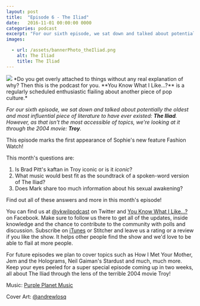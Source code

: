 ```yaml
---
layout: post
title:  "Episode 6 - The Iliad"
date:   2016-11-01 00:00:00 0000
categories: podcast
excerpt: "For our sixth episode, we sat down and talked about potentially the oldest and most influential piece of literature to have ever existed: <strong>The Iliad</strong>"
images:

  - url: /assets/bannerPhoto_theIliad.png
    alt: The Iliad
    title: The Iliad
---
```


<img class="bannerPhoto" src="{{ site.url }}/assets/bannerPhoto_theIliad.png" />
*Do you get overly attached to things without any real explanation of why? Then this is the podcast for you. **You Know What I Like...?** is a regularly scheduled enthusiastic flailing about another piece of pop culture.*

*For our sixth episode, we sat down and talked about potentially the oldest and most influential piece of literature to have ever existed: **The Iliad**. However, as that isn't the most accessible of topics, we're looking at it through the 2004 movie: **Troy**.*

<script src="https://www.buzzsprout.com/58982/436757-episode-6-the-iliad.js?player=small" type="text/javascript" charset="utf-8"></script>

This episode marks the first appearance of Sophie's new feature Fashion Watch!

This month's questions are:   

1.  Is Brad Pitt's kaftan in Troy iconic or is it *iconic*?
2.  What music would best fit as the soundtrack of a spoken-word version of The Iliad?
3.  Does Mark share too much information about his sexual awakening?

Find out all of these answers and more in this month's episode!

You can find us at [@ykwilpodcast](https://twitter.com/ykwilpodcast) on Twitter and [You Know What I Like...?](https://www.facebook.com/You-Know-What-I-Like-Podcast-1558503551144389/) on Facebook. Make sure to follow us there to get all of the updates, inside knowledge and the chance to contribute to the community with polls and discussion. Subscribe on [iTunes](https://itunes.apple.com/gb/podcast/you-know-what-i-like.../id1114900434?mt=2) or Stitcher and leave us a rating or a review if you like the show. It helps other people find the show and we'd love to be able to flail at more people.

For future episodes we plan to cover topics such as How I Met Your Mother, Jem and the Holograms, Neil Gaiman's Stardust and much, much more. Keep your eyes peeled for a super special episode coming up in two weeks, all about The Iliad through the lens of the terrible 2004 movie Troy!

Music: [Purple Planet Music](https://soundcloud.com/purpleplanetmusic)

Cover Art: [@andrewlosq](https://twitter.com/AndrewLosq)
